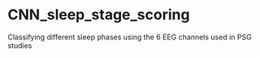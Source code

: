 # CNN_sleep_stage_scoring
Classifying different sleep phases using the 6 EEG channels used in PSG studies 
